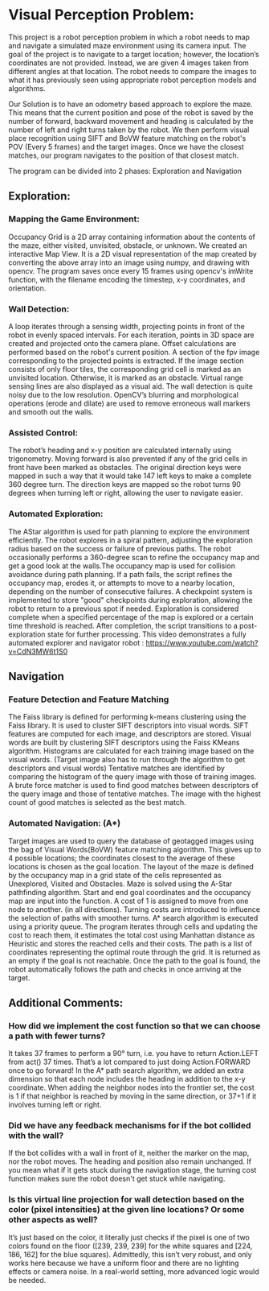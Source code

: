 # Visual Perception Problem: 
This project is a robot perception problem in which a robot needs to map and navigate a simulated maze environment using its camera input. The goal of the project is to navigate to a target location; however, the location’s coordinates are not provided. Instead, we are given 4 images taken from different angles at that location. The robot needs to compare the images to what it has previously seen using appropriate robot perception models and algorithms.

Our Solution is to have an odometry based approach to explore the maze. This means that the current position and pose of the robot is saved by the number of forward, backward movement and heading is calculated by the number of left and right turns taken by the robot. We then perform visual place recognition using SIFT and BoVW feature matching on the robot's POV (Every 5 frames) and the target images. Once we have the closest matches, our program navigates to the position of that closest match.

The program can be divided into 2 phases: Exploration and Navigation

## Exploration: 
### Mapping the Game Environment:
Occupancy Grid is a 2D array containing information about the contents of the maze, either visited, unvisited, obstacle, or unknown. We created an interactive Map View. It is a 2D visual representation of the map created by converting the above array into an image using numpy, and drawing with opencv. The program saves once every 15 frames using opencv's imWrite function, with the filename encoding the timestep, x-y coordinates, and orientation. 

### Wall Detection: 
A loop iterates through a sensing width, projecting points in front of the robot in evenly spaced intervals. For each iteration, points in 3D space are created and projected onto the camera plane. Offset calculations are performed based on the robot's current position. A section of the fpv image corresponding to the projected points is extracted. If the image section consists of only floor tiles, the corresponding grid cell is marked as an unvisited location. Otherwise, it is marked as an obstacle. Virtual range sensing lines are also displayed as a visual aid. The wall detection is quite noisy due to the low resolution. OpenCV’s blurring and morphological operations (erode and dilate) are used to remove erroneous wall markers and smooth out the walls.

### Assisted Control:
The robot’s heading and x-y position are calculated internally using trigonometry. Moving forward is also prevented if any of the grid cells in front have been marked as obstacles. The original direction keys were mapped in such a way that it would take 147 left keys to make a complete 360 degree turn. The direction keys are mapped so the robot turns 90 degrees when turning left or right, allowing the user to navigate easier.

### Automated Exploration: 
The AStar algorithm is used for path planning to explore the environment efficiently. The robot explores in a spiral pattern, adjusting the exploration radius based on the success or failure of previous paths. The robot occasionally performs a 360-degree scan to refine the occupancy map and get a good look at the walls.The occupancy map is used for collision avoidance during path planning. If a path fails, the script refines the occupancy map, erodes it, or attempts to move to a nearby location, depending on the number of consecutive failures. A checkpoint system is implemented to store "good" checkpoints during exploration, allowing the robot to return to a previous spot if needed. Exploration is considered complete when a specified percentage of the map is explored or a certain time threshold is reached. After completion, the script transitions to a post-exploration state for further processing. This video demonstrates a fully automated explorer and navigator robot : https://www.youtube.com/watch?v=CdN3MW6t1S0

## Navigation
### Feature Detection and Feature Matching
The Faiss library is defined for performing k-means clustering using the Faiss library. It is used to cluster SIFT descriptors into visual words.
SIFT features are computed for each image, and descriptors are stored. Visual words are built by clustering SIFT descriptors using the Faiss KMeans algorithm. Histograms are calculated for each training image based on the visual words. (Target image also has to run through the algorithm to get descriptors and visual words) Tentative matches are identified by comparing the histogram of the query image with those of training images. A brute force matcher is used to find good matches between descriptors of the query image and those of tentative matches. The image with the highest count of good matches is selected as the best match.

### Automated Navigation: (A*)
Target images are used to query the database of geotagged images using the bag of Visual Words(BoVW) feature matching algorithm. This gives up to 4 possible locations; the coordinates closest to the average of these locations is chosen as the goal location. The layout of the maze is defined by the occupancy map in a grid state of the cells represented as Unexplored, Visited and Obstacles. Maze is solved using the A-Star pathfinding algorithm. Start and end goal coordinates and the occupancy map are input into the function. A cost of 1 is assigned to move from one node to another. (in all directions). Turning costs are introduced to influence the selection of paths with smoother turns. A* search algorithm is executed using a priority queue. The program iterates through cells and updating the cost to reach them, it estimates the total cost using Manhattan distance as Heuristic and stores the reached cells and their costs. The path is a list of coordinates representing the optimal route through the grid. It is returned as an empty if the goal is not reachable. Once the path to the goal is found, the robot automatically follows the path and checks in once arriving at the target.


## Additional Comments:
### How did we implement the cost function so that we can choose a path with fewer turns?
It takes 37 frames to perform a 90° turn, i.e. you have to return Action.LEFT from act() 37 times. That’s a lot compared to just doing Action.FORWARD once to go forward!
In the A* path search algorithm, we added an extra dimension so that each node includes the heading in addition to the x-y coordinate. When adding the neighbor nodes into the frontier set, the cost is 1 if that neighbor is reached by moving in the same direction, or 37+1 if it involves turning left or right.

### Did we have any feedback mechanisms for if the bot collided with the wall?
If the bot collides with a wall in front of it, neither the marker on the map, nor the robot moves. The heading and position also remain unchanged. If you mean what if it gets stuck during the navigation stage, the turning cost function makes sure the robot doesn't get stuck while navigating. 

### Is this virtual line projection for wall detection based on the color (pixel intensities) at the given line locations? Or some other aspects as well?
It’s just based on the color, it literally just checks if the pixel is one of two colors found on the floor ([239, 239, 239] for the white squares and [224, 186, 162] for the blue squares). Admittedly, this isn’t very robust, and only works here because we have a uniform floor and there are no lighting effects or camera noise. In a real-world setting, more advanced logic would be needed.
